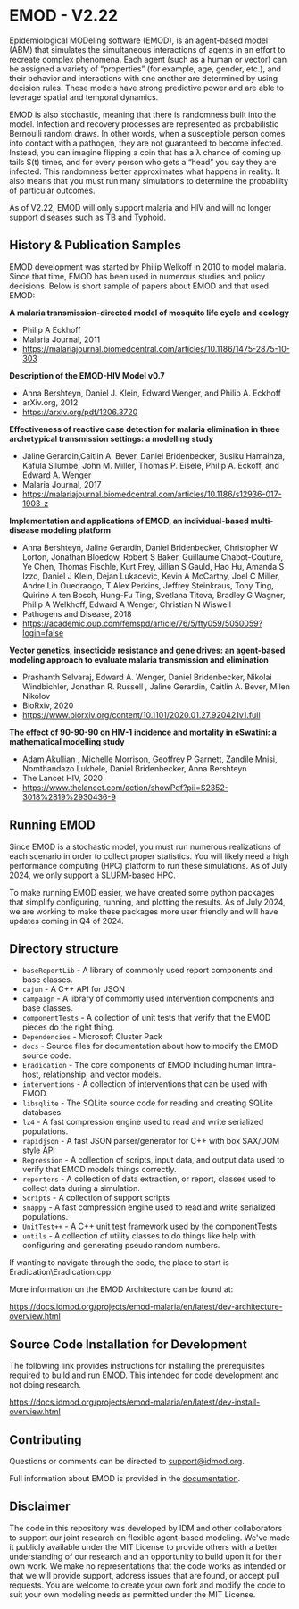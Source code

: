 EMOD - V2.22
============
Epidemiological MODeling software (EMOD), is an agent-based model (ABM) that simulates the simultaneous interactions of agents in an effort to recreate complex phenomena. Each agent (such as a human or vector) can be assigned a variety of “properties” (for example, age, gender, etc.), and their behavior and interactions with one another are determined by using decision rules. These models have strong predictive power and are able to leverage spatial and temporal dynamics.

EMOD is also stochastic, meaning that there is randomness built into the model. Infection and recovery processes are represented as probabilistic Bernoulli random draws. In other words, when a susceptible person comes into contact with a pathogen, they are not guaranteed to become infected. Instead, you can imagine flipping a coin that has a λ chance of coming up tails S(t) times, and for every person who gets a “head” you say they are infected. This randomness better approximates what happens in reality. It also means that you must run many simulations to determine the probability of particular outcomes.

As of V2.22, EMOD will only support malaria and HIV and will no longer support diseases such as TB and Typhoid.


History & Publication Samples
-----------------------------
EMOD development was started by Philip Welkoff in 2010 to model malaria.  Since that time, EMOD has been used in numerous studies and policy decisions.  Below is short sample of papers about EMOD and that used EMOD:

**A malaria transmission-directed model of mosquito life cycle and ecology**
- Philip A Eckhoff
- Malaria Journal, 2011
- https://malariajournal.biomedcentral.com/articles/10.1186/1475-2875-10-303

**Description of the EMOD-HIV Model v0.7**
- Anna Bershteyn, Daniel J. Klein, Edward Wenger, and Philip A. Eckhoff
- arXiv.org, 2012
- https://arxiv.org/pdf/1206.3720

**Effectiveness of reactive case detection for malaria elimination in three archetypical transmission settings: a modelling study**
- Jaline Gerardin,Caitlin A. Bever, Daniel Bridenbecker, Busiku Hamainza, Kafula Silumbe, John M. Miller, Thomas P. Eisele, Philip A. Eckoff, and Edward A. Wenger
- Malaria Journal, 2017
- https://malariajournal.biomedcentral.com/articles/10.1186/s12936-017-1903-z

**Implementation and applications of EMOD, an individual-based multi-disease modeling platform**
- Anna Bershteyn, Jaline Gerardin, Daniel Bridenbecker, Christopher W Lorton, Jonathan Bloedow, Robert S Baker, Guillaume Chabot-Couture, Ye Chen, Thomas Fischle, Kurt Frey, Jillian S Gauld, Hao Hu, Amanda S Izzo, Daniel J Klein, Dejan Lukacevic, Kevin A McCarthy, Joel C Miller, Andre Lin Ouedraogo, T Alex Perkins, Jeffrey Steinkraus, Tony Ting, Quirine A ten Bosch, Hung-Fu Ting, Svetlana Titova, Bradley G Wagner, Philip A Welkhoff, Edward A Wenger, Christian N Wiswell
- Pathogens and Disease, 2018
- https://academic.oup.com/femspd/article/76/5/fty059/5050059?login=false

**Vector genetics, insecticide resistance and gene drives: an agent-based modeling approach to evaluate malaria transmission and elimination**
- Prashanth Selvaraj, Edward A. Wenger, Daniel Bridenbecker, Nikolai Windbichler, Jonathan R. Russell , Jaline Gerardin, Caitlin A. Bever, Milen Nikolov
- BioRxiv, 2020
- https://www.biorxiv.org/content/10.1101/2020.01.27.920421v1.full

**The effect of 90-90-90 on HIV-1 incidence and mortality in eSwatini: a mathematical modelling study**
- Adam Akullian , Michelle Morrison, Geoffrey P Garnett, Zandile Mnisi, Nomthandazo Lukhele, Daniel Bridenbecker, Anna Bershteyn
- The Lancet HIV, 2020
- https://www.thelancet.com/action/showPdf?pii=S2352-3018%2819%2930436-9


Running EMOD
------------
Since EMOD is a stochastic model, you must run numerous realizations of each scenario in order to collect proper statistics.  You will likely need a high performance computing (HPC) platform to run these simulations.  As of July 2024, we only support a SLURM-based HPC.

To make running EMOD easier, we have created some python packages that simplify configuring, running, and plotting the results.  As of July 2024, we are working to make these packages more user friendly and will have updates coming in Q4 of 2024.


Directory structure
-------------------

- `baseReportLib` - A library of commonly used report components and base classes.
- `cajun` - A C++ API for JSON
- `campaign` - A library of commonly used intervention components and base classes.
- `componentTests` - A collection of unit tests that verify that the EMOD pieces do the right thing.
- `Dependencies` - Microsoft Cluster Pack
- `docs` - Source files for documentation about how to modify the EMOD source code.
- `Eradication` - The core components of EMOD including human intra-host, relationship, and vector models.
- `interventions` - A collection of interventions that can be used with EMOD.
- `libsqlite` - The SQLite source code for reading and creating SQLite databases.
- `lz4` - A fast compression engine used to read and write serialized populations.
- `rapidjson` - A fast JSON parser/generator for C++ with box SAX/DOM style API
- `Regression` - A collection of scripts, input data, and output data used to verify that EMOD models things correctly.
- `reporters` - A collection of data extraction, or report, classes used to collect data during a simulation.
- `Scripts` - A collection of support scripts
- `snappy` - A fast compression engine used to read and write serialized populations. 
- `UnitTest++` - A C++ unit test framework used by the componentTests
- `untils` - A collection of utility classes to do things like help with configuring and generating pseudo random numbers.

If wanting to navigate through the code, the place to start is Eradication\Eradication.cpp.

More information on the EMOD Architecture can be found at:

https://docs.idmod.org/projects/emod-malaria/en/latest/dev-architecture-overview.html


Source Code Installation for Development
----------------------------------------
The following link provides instructions for installing the prerequisites required to build and run EMOD.  This intended for code development and not doing research.

https://docs.idmod.org/projects/emod-malaria/en/latest/dev-install-overview.html


Contributing
------------
Questions or comments can be directed to [support@idmod.org](<mailto:idm@gatesfoundation.org>).

Full information about EMOD is provided in the [documentation](<https://docs.idmod.org/models.html#emod>).


Disclaimer
----------
The code in this repository was developed by IDM and other collaborators to support our joint research on flexible agent-based modeling.
 We've made it publicly available under the MIT License to provide others with a better understanding of our research and an opportunity to build upon it for 
 their own work. We make no representations that the code works as intended or that we will provide support, address issues that are found, or accept pull requests.
 You are welcome to create your own fork and modify the code to suit your own modeling needs as permitted under the MIT License.
